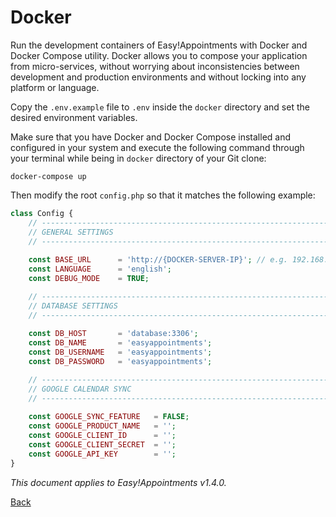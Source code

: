 # Docker

Run the development containers of Easy!Appointments with Docker and Docker Compose utility. Docker allows you to compose your application from micro-services, without worrying about inconsistencies between development and production environments and without locking into any platform or language. 

Copy the `.env.example` file to `.env` inside the `docker` directory and set the desired environment variables.

Make sure that you have Docker and Docker Compose installed and configured in your system and execute the following command through your terminal while being in `docker` directory of your Git clone: 

`docker-compose up`

Then modify the root `config.php` so that it matches the following example: 

```php 
class Config {
    // ------------------------------------------------------------------------
    // GENERAL SETTINGS
    // ------------------------------------------------------------------------
    
    const BASE_URL      = 'http://{DOCKER-SERVER-IP}'; // e.g. 192.168.99.100
    const LANGUAGE      = 'english';
    const DEBUG_MODE    = TRUE;

    // ------------------------------------------------------------------------
    // DATABASE SETTINGS
    // ------------------------------------------------------------------------
    
    const DB_HOST       = 'database:3306';
    const DB_NAME       = 'easyappointments';
    const DB_USERNAME   = 'easyappointments';
    const DB_PASSWORD   = 'easyappointments';

    // ------------------------------------------------------------------------
    // GOOGLE CALENDAR SYNC
    // ------------------------------------------------------------------------
    
    const GOOGLE_SYNC_FEATURE   = FALSE; 
    const GOOGLE_PRODUCT_NAME   = '';
    const GOOGLE_CLIENT_ID      = '';
    const GOOGLE_CLIENT_SECRET  = '';
    const GOOGLE_API_KEY        = '';
}
```

*This document applies to Easy!Appointments v1.4.0.*

[Back](readme.md)
